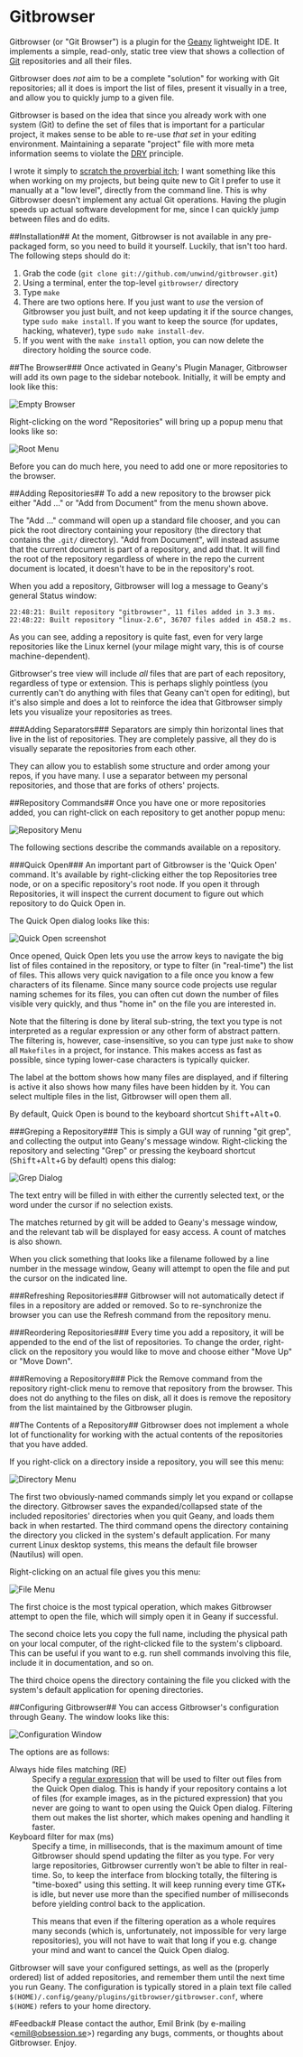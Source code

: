 Gitbrowser
===========
Gitbrowser (or "Git Browser") is a plugin for the [Geany](http://geany.org/) lightweight IDE. It implements a simple, read-only, static tree view that shows a collection of [Git](http://git-scm.com/) repositories and all their files.

Gitbrowser does *not* aim to be a complete "solution" for working with Git repositories; all it does is import the list of files, present it visually in a tree, and allow you to quickly jump to a given file.

Gitbrowser is based on the idea that since you already work with one system (Git) to define the set of files that is important for a particular project, it makes sense to be able to re-use *that set* in your editing environment. Maintaining a separate "project" file with more meta information seems to violate the [DRY](http://en.wikipedia.org/wiki/Don%27t_repeat_yourself) principle.

I wrote it simply to [scratch the proverbial itch](http://www.neilgunton.com/doc/open_source_myths#185364); I want something like this when working on my projects, but being quite new to Git I prefer to use it manually at a "low level", directly from the command line. This is why Gitbrowser doesn't implement any actual Git operations. Having the plugin speeds up actual software development for me, since I can quickly jump between files and do edits. 

##Installation##
At the moment, Gitbrowser is not available in any pre-packaged form, so you need to build it yourself. Luckily, that isn't too hard. The following steps should do it:

1. Grab the code (`git clone git://github.com/unwind/gitbrowser.git`)
2. Using a terminal, enter the top-level `gitbrowser/` directory
3. Type `make`
4. There are two options here. If you just want to *use* the version of Gitbrowser you just built, and not keep updating it if the source changes, type `sudo make install`. If you want to keep the source (for updates, hacking, whatever), type `sudo make install-dev`.
5. If you went with the `make install` option, you can now delete the directory holding the source code.


##The Browser###
Once activated in Geany's Plugin Manager, Gitbrowser will add its own page to the sidebar notebook. Initially, it will be empty and look like this:

![Empty Browser](https://github.com/unwind/gitbrowser/raw/master/doc/screenshots/empty.png "Empty Browser")

Right-clicking on the word "Repositories" will bring up a popup menu that looks like so:

![Root Menu](https://github.com/unwind/gitbrowser/raw/master/doc/screenshots/root-menu.png "Root Menu")

Before you can do much here, you need to add one or more repositories to the browser.


##Adding Repositories##
To add a new repository to the browser pick either "Add ..." or "Add from Document" from the menu shown above.

The "Add ..." command will open up a standard file chooser, and you can pick the root directory containing your repository (the directory that contains the `.git/` directory). "Add from Document", will instead assume that the current document is part of a repository, and add that. It will find the root of the repository regardless of where in the repo the current document is located, it doesn't have to be in the repository's root.

When you add a repository, Gitbrowser will log a message to Geany's general Status window:

    22:48:21: Built repository "gitbrowser", 11 files added in 3.3 ms.
    22:48:22: Built repository "linux-2.6", 36707 files added in 458.2 ms.

As you can see, adding a repository is quite fast, even for very large repositories like the Linux kernel (your milage might vary, this is of course machine-dependent).

Gitbrowser's tree view will include *all* files that are part of each repository, regardless of type or extension. This is perhaps slighly pointless (you currently can't do anything with files that Geany can't open for editing), but it's also simple and does a lot to reinforce the idea that Gitbrowser simply lets you visualize your repositories as trees.

###Adding Separators###
Separators are simply thin horizontal lines that live in the list of repositories. They are completely passive, all they do is visually separate the repositories from each other.

They can allow you to establish some structure and order among your repos, if you have many. I use a separator between my personal repositories, and those that are forks of others' projects.


##Repository Commands##
Once you have one or more repositories added, you can right-click on each repository to get another popup menu:

![Repository Menu](https://github.com/unwind/gitbrowser/raw/master/doc/screenshots/repo-menu.png "Repository Menu")

The following sections describe the commands available on a repository.

###Quick Open###
An important part of Gitbrowser is the 'Quick Open' command. It's available by right-clicking either the top Repositories tree node, or on a specific repository's root node. If you open it through Repositories, it will inspect the current document to figure out which repository to do Quick Open in.

The Quick Open dialog looks like this:

![Quick Open screenshot](https://github.com/unwind/gitbrowser/raw/master/doc/screenshots/quickopen.png "Quick Open")

Once opened, Quick Open lets you use the arrow keys to navigate the big list of files contained in the repository, or type to filter (in "real-time") the list of files. This allows very quick navigation to a file once you know a few characters of its filename. Since many source code projects use regular naming schemes for its files, you can often cut down the number of files visible very quickly, and thus "home in" on the file you are interested in.

Note that the filtering is done by literal sub-string, the text you type is not interpreted as a regular expression or any other form of abstract pattern. The filtering is, however, case-insensitive, so you can type just `make` to show all `Makefiles` in a project, for instance. This makes access as fast as possible, since typing lower-case characters is typically quicker.

The label at the bottom shows how many files are displayed, and if filtering is active it also shows how many files have been hidden by it. You can select multiple files in the list, Gitbrowser will open them all.

By default, Quick Open is bound to the keyboard shortcut <kbd>Shift</kbd>+<kbd>Alt</kbd>+<kbd>O</kbd>.


###Greping a Repository###
This is simply a GUI way of running "git grep", and collecting the output into Geany's message window.
Right-clicking the repository and selecting "Grep" or pressing the keyboard shortcut (<kbd>Shift</kbd>+<kbd>Alt</kbd>+<kbd>G</kbd> by default) opens this dialog:

![Grep Dialog](https://github.com/unwind/gitbrowser/raw/master/doc/screenshots/grep.png "Grep")

The text entry will be filled in with either the currently selected text, or the word under the cursor if no selection exists.

The matches returned by git will be added to Geany's message window, and the relevant tab will be displayed for easy access.
A count of matches is also shown.

When you click something that looks like a filename followed by a line number in the message window, Geany will attempt to open the file and put the cursor on the indicated line.


###Refreshing Repositories###
Gitbrowser will not automatically detect if files in a repository are added or removed. So to re-synchronize the browser you can use the Refresh command from the repository menu.


###Reordering Repositories###
Every time you add a repository, it will be appended to the end of the list of repositories. To change the order, right-click on the repository you would like to move and choose either "Move Up" or "Move Down".


###Removing a Repository###
Pick the Remove command from the repository right-click menu to remove that repository from the browser. This does not do anything to the files on disk, all it does is remove the repository from the list maintained by the Gitbrowser plugin.


##The Contents of a Repository##
Gitbrowser does not implement a whole lot of functionality for working with the actual contents of the repositories that you have added.

If you right-click on a directory inside a repository, you will see this menu:

![Directory Menu](https://github.com/unwind/gitbrowser/raw/master/doc/screenshots/dir-menu.png "Directory Menu")

The first two obviously-named commands simply let you expand or collapse the directory. Gitbrowser saves the expanded/collapsed state of the included
repositories' directories when you quit Geany, and loads them back in when restarted. The third command opens the directory containing the directory you clicked in the system's default application. For many current Linux desktop systems, this means the default file browser (Nautilus) will open.

Right-clicking on an actual file gives you this menu:

![File Menu](https://github.com/unwind/gitbrowser/raw/master/doc/screenshots/file-menu.png "File Menu")

The first choice is the most typical operation, which makes Gitbrowser attempt to open the file, which will simply open it in Geany if successful.

The second choice lets you copy the full name, including the physical path on your local computer, of the right-clicked file to the system's clipboard. This can be useful if you want to e.g. run shell commands involving this file, include it in documentation, and so on.

The third choice opens the directory containing the file you clicked with the system's default application for opening directories.


##Configuring Gitbrowser##
You can access Gitbrowser's configuration through Geany. The window looks like this:

![Configuration Window](https://github.com/unwind/gitbrowser/raw/master/doc/screenshots/config.png "Configuration Window")

The options are as follows:

<dl>
<dt>Always hide files matching (RE)</dt>
<dd>Specify a <a href="http://developer.gnome.org/glib/stable/glib-regex-syntax.html">regular expression</a> that will be used to filter out files from the
Quick Open dialog. This is handy if your repository contains a lot of files (for example images, as in the pictured expression) that you never are going to
want to open using the Quick Open dialog. Filtering them out makes the list shorter, which makes opening and handling it faster.
</dd>
<dt>Keyboard filter for max (ms)</dt>
<dd>Specify a time, in milliseconds, that is the maximum amount of time Gitbrowser should spend updating the filter as you type. For very large repositories,
Gitbrowser currently won't be able to filter in real-time. So, to keep the interface from blocking totally, the filtering is "time-boxed" using this setting.
It will keep running every time GTK+ is idle, but never use more than the specified number of milliseconds before yielding control back to the application.
<p>
This means that even if the filtering operation as a whole requires many seconds (which is, unfortunately, not impossible for very large repositories), you will
not have to wait that long if you e.g. change your mind and want to cancel the Quick Open dialog.
</p>
</dd>
</dl>

Gitbrowser will save your configured settings, as well as the (properly ordered) list of added repositories, and remember them until the next time you run Geany. The configuration is typically stored in a plain text file called `$(HOME)/.config/geany/plugins/gitbrowser/gitbrowser.conf`, where `$(HOME)` refers to your home directory.

#Feedback#
Please contact the author, Emil Brink (by e-mailing &lt;emil@obsession.se&gt;) regarding any bugs, comments, or thoughts about Gitbrowser. Enjoy.

